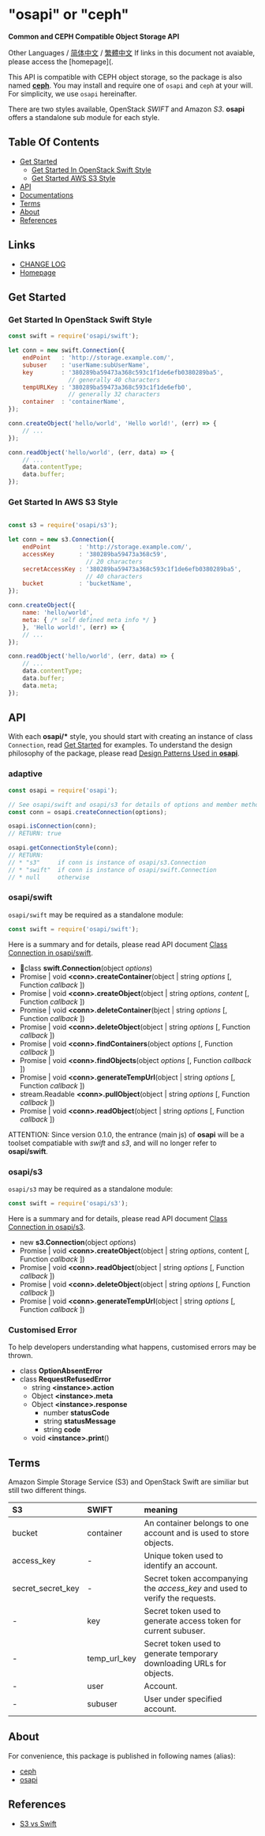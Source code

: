 #	"osapi" or "ceph"
__Common and CEPH Compatible Object Storage API__

Other Languages / [简体中文](./README.zh_CN.md) / [繁體中文](./README.zh_TW.md)
If links in this document not avaiable, please access the [homepage](.


This API is compatible with CEPH object storage, so the package is also named __[ceph](https://www.npmjs.com/package/ceph)__. You may install and require one of `osapi` and `ceph` at your will. For simplicity, we use `osapi` hereinafter.

There are two styles available, OpenStack *SWIFT* and Amazon *S3*. __osapi__ offers a standalone sub module for each style.

##	Table Of Contents

*	[Get Started](#get-started)
	*	[Get Started In OpenStack Swift Style](#get-started-with-openstack-swift-style)
	*	[Get Started  AWS S3 Style](#get-started-with-openstack-swift-style)
*	[API](#api)
*	[Documentations](./docs/index.md)
*	[Terms](#terms)
*	[About](#about)
*	[References](#references)

##	Links

*	[CHANGE LOG](./CHANGELOG.md)
*	[Homepage](https://github.com/YounGoat/nodejs.osapi)

##	Get Started

###	Get Started In OpenStack Swift Style

```javascript
const swift = require('osapi/swift');

let conn = new swift.Connection({
	endPoint   : 'http://storage.example.com/',
	subuser    : 'userName:subUserName',
	key        : '380289ba59473a368c593c1f1de6efb0380289ba5',
	             // generally 40 characters 
	tempURLKey : '380289ba59473a368c593c1f1de6efb0', 
	             // generally 32 characters
	container  : 'containerName',
});

conn.createObject('hello/world', 'Hello world!', (err) => {
	// ...
});

conn.readObject('hello/world', (err, data) => {
	// ...
	data.contentType;
	data.buffer;
});
```

###	Get Started In AWS S3 Style

```javascript

const s3 = require('osapi/s3');

let conn = new s3.Connection({
	endPoint        : 'http://storage.example.com/',
	accessKey       : '380289ba59473a368c59', 
	                  // 20 characters 
	secretAccessKey : '380289ba59473a368c593c1f1de6efb0380289ba5', 
	                  // 40 characters
	bucket          : 'bucketName',
});

conn.createObject({
	name: 'hello/world',
	meta: { /* self defined meta info */ }
	}, 'Hello world!', (err) => {
	// ...
});

conn.readObject('hello/world', (err, data) => {
	// ...
	data.contentType;
	data.buffer;
	data.meta;
});
```

##	API

With each __osapi/*__ style, you should start with creating an instance of class `Connection`, read [Get Started](#get-started) for examples. To understand the design philosophy of the package, please read [Design Patterns Used in __osapi__](#docs/design.md).

###	adaptive

```javascript
const osapi = require('osapi');

// See osapi/swift and osapi/s3 for details of options and member methods of the created connection.
const conn = osapi.createConnection(options);

osapi.isConnection(conn);
// RETURN: true

osapi.getConnectionStyle(conn);
// RETURN: 
// * "s3"     if conn is instance of osapi/s3.Connection
// * "swift"  if conn is instance of osapi/swift.Connection
// * null     otherwise
```

###	osapi/swift

`osapi/swift` may be required as a standalone module:

```javascript
const swift = require('osapi/swift');
```

Here is a summary and for details, please read API document [Class Connection in osapi/swift](./docs/swift/connection.md).

*	class __swift.Connection__(object *options*)
*	Promise | void __\<conn\>.createContainer__(object | string *options* [, Function *callback* ])
*	Promise | void __\<conn\>.createObject__(object | string *options*, *content* [, Function *callback* ])
*	Promise | void __\<conn\>.deleteContainer__(bject | string *options* [, Function *callback* ])
*	Promise | void __\<conn\>.deleteObject__(object | string *options* [, Function *callback* ])
*	Promise | void __\<conn\>.findContainers__(object *options* [, Function *callback* ])
*	Promise | void __\<conn\>.findObjects__(object *options* [, Function *callback* ])
*	Promise | void __\<conn\>.generateTempUrl__(object | string *options* [, Function *callback* ])
*	stream.Readable __\<conn\>.pullObject__(object | string *options* [, Function *callback* ])  
*	Promise | void __\<conn\>.readObject__(object | string *options* [, Function *callback* ])

ATTENTION: Since version 0.1.0, the entrance (main js) of __osapi__ will be a toolset compatiable with *swift* and *s3*, and will no longer refer to __osapi/swift__.

###	osapi/s3

`osapi/s3` may be required as a standalone module:

```javascript
const swift = require('osapi/s3');
```

Here is a summary and for details, please read API document [Class Connection in osapi/s3](./docs/s3/connection.md).

*	new __s3.Connection__(object *options*)
*	Promise | void __\<conn\>.createObject__(object | string *options*, content [, Function *callback* ])
*	Promise | void __\<conn\>.readObject__(object | string *options* [, Function *callback* ])
*	Promise | void __\<conn\>.deleteObject__(object | string *options* [, Function *callback* ])
*	Promise | void __\<conn\>.generateTempUrl__(object | string *options* [, Function *callback* ])

###	Customised Error

To help developers understanding what happens, customised errors may be thrown.

*	class __OptionAbsentError__
*	class __RequestRefusedError__
	-	string __\<instance\>.action__
	-	Object __\<instance\>.meta__
	-	Object __\<instance\>.response__
		+	number __statusCode__
		+	string __statusMessage__
		+	string __code__
	-	void __\<instance\>.print__()

##  Terms

Amazon Simple Storage Service (S3) and OpenStack Swift are similiar but still two different things.

| S3                   | SWIFT          | meaning        |
| :----------------    | :------------- | :------------- |
| bucket               | container      | An container belongs to one account and is used to store objects. |
| access_key           | -              | Unique token used to identify an account. |
| secret\_secret\_key  | -              | Secret token accompanying the *access_key* and used to verify the requests. |
| -                    | key            | Secret token used to generate access token for current subuser. |
| -                    | temp\_url\_key | Secret token used to generate temporary downloading URLs for objects. |
| -                    | user           | Account. |
| -                    | subuser        | User under specified account. |

##	About

For convenience, this package is published in following names (alias):
*	[ceph](https://www.npmjs.com/package/ceph)
*	[osapi](https://www.npmjs.com/package/osapi)

##  References

*	[S3 vs Swift](https://oldhenhut.com/2016/05/31/s3-vs-swift/)
